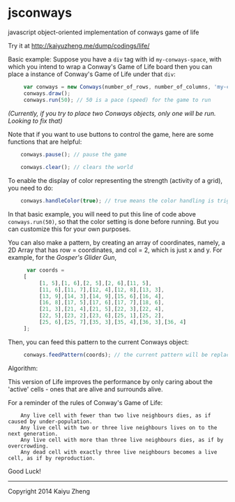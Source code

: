 jsconways
=========

javascript object-oriented implementation of conways game of life

Try it at http://kaiyuzheng.me/dump/codings/life/

Basic example:
Suppose you have a `div` tag with id `my-conways-space`, with which you 
intend to wrap a Conway's Game of Life board then you can place a 
instance of Conway's Game of Life under that `div`:
```javascript
     var conways = new Conways(number_of_rows, number_of_columns, 'my-conways-space', 'id-for-this-conways-board', 10);
     conways.draw();
     conways.run(50); // 50 is a pace (speed) for the game to run
``` 
*(Currently, if you try to place two Conways objects, only one will be run. Looking to fix that)*

Note that if you want to use buttons to control the game, here are some
functions that are helpful:
```javascript
    conways.pause(); // pause the game
    
    conways.clear(); // clears the world
```
To enable the display of color representing the strength (activity of a grid),
you need to do:
```javascript
    conways.handleColor(true); // true means the color handling is triggered from clicking a button
```
In that basic example, you will need to put this line of code above `conways.run(50)`,
so that the color setting is done before running. But you can customize this for
your own purposes.

You can also make a pattern, by creating an array of coordinates, namely, a 2D Array that has row = coordinates,
and col = 2, which is just x and y. For example, for the *Gosper's Glider Gun*,
```javascript
      var coords =
     [
          [1, 5],[1, 6],[2, 5],[2, 6],[11, 5],
          [11, 6],[11, 7],[12, 4],[12, 8],[13, 3],
          [13, 9],[14, 3],[14, 9],[15, 6],[16, 4],
          [16, 8],[17, 5],[17, 6],[17, 7],[18, 6],
          [21, 3],[21, 4],[21, 5],[22, 3],[22, 4],
          [22, 5],[23, 2],[23, 6],[25, 1],[25, 2],
          [25, 6],[25, 7],[35, 3],[35, 4],[36, 3],[36, 4]
     ];
```
Then, you can feed this pattern to the current Conways object:
```javascript
     conways.feedPattern(coords); // the current pattern will be replaced. It will call draw() itself
```

Algorithm:

This version of Life improves the performance by only caring about the 'active' cells - ones that are alive and surrounds alive.

For a reminder of the rules of Conway's Game of Life:
```
    Any live cell with fewer than two live neighbours dies, as if caused by under-population.
    Any live cell with two or three live neighbours lives on to the next generation.
    Any live cell with more than three live neighbours dies, as if by overcrowding.
    Any dead cell with exactly three live neighbours becomes a live cell, as if by reproduction.
```

Good Luck!

-----
Copyright 2014 Kaiyu Zheng
